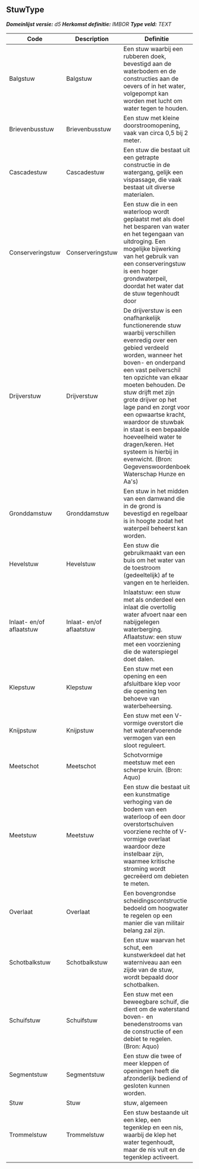 ﻿## StuwType

*__Domeinlijst versie:__ d5*
*__Herkomst definitie:__ IMBOR*
*__Type veld:__ TEXT*

|__Code__ |__Description__ |__Definitie__	|
|	---	|	---	|   ---	| 
| Balgstuw | Balgstuw | Een stuw waarbij een rubberen doek, bevestigd aan de waterbodem en de constructies aan de oevers of in het water, volgepompt kan worden met lucht om water tegen te houden. |
| Brievenbusstuw | Brievenbusstuw | Een stuw met kleine doorstroomopening, vaak van circa 0,5 bij 2 meter. |
| Cascadestuw | Cascadestuw | Een stuw die bestaat uit een getrapte constructie in de watergang, gelijk een vispassage, die vaak bestaat uit diverse materialen. |
| Conserveringstuw | Conserveringstuw | Een stuw die in een waterloop wordt geplaatst met als doel het besparen van water en het tegengaan van uitdroging. Een mogelijke bijwerking van het gebruik van een conserveringstuw is een hoger grondwaterpeil, doordat het water dat de stuw tegenhoudt door |
| Drijverstuw | Drijverstuw | De drijverstuw is een onafhankelijk functionerende stuw waarbij verschillen evenredig over een gebied verdeeld worden, wanneer het boven- en onderpand een vast peilverschil ten opzichte van elkaar moeten behouden. De stuw drijft met zijn grote drijver op het lage pand en zorgt voor een opwaartse kracht, waardoor de stuwbak in staat is een bepaalde hoeveelheid water te dragen/keren. Het systeem is hierbij in evenwicht. (Bron: Gegevenswoordenboek Waterschap Hunze en Aa's) |
| Gronddamstuw | Gronddamstuw | Een stuw in het midden van een damwand die in de grond is bevestigd en regelbaar is in hoogte zodat het waterpeil beheerst kan worden. |
| Hevelstuw | Hevelstuw | Een stuw die gebruikmaakt van een buis om het water van de toestroom (gedeeltelijk) af te vangen en te herleiden. |
| Inlaat- en/of aflaatstuw | Inlaat- en/of aflaatstuw | Inlaatstuw: een stuw met als onderdeel een inlaat die overtollig water afvoert naar een nabijgelegen waterberging. Aflaatstuw: een stuw met een voorziening die de waterspiegel doet dalen. |
| Klepstuw | Klepstuw | Een stuw met een opening en een afsluitbare klep voor die opening ten behoeve van waterbeheersing. |
| Knijpstuw | Knijpstuw | Een stuw met een V-vormige overstort die het waterafvoerende vermogen van een sloot reguleert. |
| Meetschot | Meetschot | Schotvormige meetstuw met een scherpe kruin. (Bron: Aquo) |
| Meetstuw | Meetstuw | Een stuw die bestaat uit een kunstmatige verhoging van de bodem van een waterloop of een door overstortschuiven voorziene rechte of V-vormige overlaat waardoor deze instelbaar zijn, waarmee kritische stroming wordt gecreëerd om debieten te meten. |
| Overlaat | Overlaat | Een bovengrondse scheidingscontstructie bedoeld om hoogwater te regelen op een manier die van militair belang zal zijn. |
| Schotbalkstuw | Schotbalkstuw | Een stuw waarvan het schut, een kunstwerkdeel dat het waterniveau aan een zijde van de stuw, wordt bepaald door schotbalken. |
| Schuifstuw | Schuifstuw | Een stuw met een beweegbare schuif, die dient om de waterstand boven- en benedenstrooms van de constructie of een debiet te regelen. (Bron: Aquo) |
| Segmentstuw | Segmentstuw | Een stuw die twee of meer kleppen of openingen heeft die afzonderlijk bediend of gesloten kunnen worden. |
| Stuw | Stuw | stuw, algemeen |
| Trommelstuw | Trommelstuw | Een stuw bestaande uit een klep, een tegenklep en een nis, waarbij de klep het water tegenhoudt, maar de nis vult en de tegenklep activeert. |
